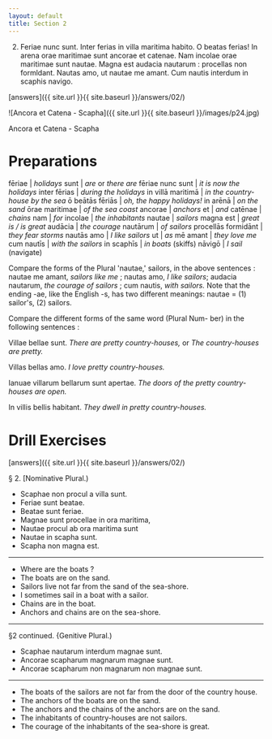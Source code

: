 ```yaml
---
layout: default
title: Section 2
---
```


2. Feriae nunc sunt. Inter ferias in villa 
maritima habito. O beatas ferias! In arena orae 
maritimae sunt ancorae et catenae. Nam incolae 
orae maritimae sunt nautae. Magna est audacia 
nautarum : procellas non formldant. Nautas amo, ut 
nautae me amant. Cum nautis interdum in scaphis 
navigo.

[answers]({{ site.url }}{{ site.baseurl }}/answers/02/)

![Ancora et Catena - Scapha]({{ site.url }}{{ site.baseurl }}/images/p24.jpg)

Ancora et Catena - Scapha

# Preparations

fēriae | *holidays*
sunt | *are* or *there are*
fēriae nunc sunt | *it is now the holidays*
inter fērias | *during the holidays*
in villā maritimā | *in the country-house by the sea*
ō beātās fēriās | *oh, the happy holidays!*
in arēnā | *on the sand*
ōrae maritimae | *of the sea coast*
ancorae | *anchors*
et | *and*
catēnae | *chains*
nam | *for*
incolae | *the inhabitants*
nautae | *sailors*
magna est | *great is / is great*
audācia | *the courage*
nautārum | *of sailors*
procellās formidānt | *they fear storms*
nautās amo | *I like sailors*
ut | *as*
mē amant | *they love me*
cum nautīs | *with the sailors*
in scaphīs | *in boats* (skiffs)
nāvigō | *I sail* (navigate)

Compare the forms of the Plural 'nautae,' sailors, in the above 
sentences : nautae me amant, *sailors like me* ; nautas amo, *I like 
sailors*; audacia nautarum, *the courage of sailors* ; cum nautis, 
*with sailors.* Note that the ending -ae, like the English -s, has 
two different meanings: nautae = (1) sailor's, (2) sailors. 

Compare the different forms of the same word (Plural Num- 
ber) in the following sentences : 

Villae bellae sunt. *There are pretty country-houses,* or *The 
country-houses are pretty.*

Villas bellas amo. *I love pretty country-houses.* 

Ianuae villarum bellarum sunt apertae. *The doors of the pretty 
country-houses are open.*

In villis bellis habitant. *They dwell in pretty country-houses.*



# Drill Exercises

[answers]({{ site.url }}{{ site.baseurl }}/answers/02/)

§ 2. [Nominative Plural.) 

* Scaphae non procul a villa sunt. 
* Feriae sunt beatae. 
* Beatae sunt feriae. 
* Magnae sunt procellae in ora maritima, 
* Nautae procul ab ora maritima sunt 
* Nautae in scapha sunt. 
* Scapha non magna est. 

---

* Where are the boats ? 
* The boats are on the sand. 
* Sailors live not far from the sand of the sea-shore. 
* I sometimes sail in a boat with a sailor. 
* Chains are in the boat. 
* Anchors and chains are on the sea-shore. 

---

§2 continued. {Genitive Plural.) 

* Scaphae nautarum interdum magnae sunt. 
* Ancorae scapharum magnarum magnae sunt. 
* Ancorae scapharum non magnarum non magnae sunt. 

---

* The boats of the sailors are not far from the door of the country 
house. 
* The anchors of the boats are on the sand. 
* The anchors and the chains of the anchors are on the sand. 
* The inhabitants of country-houses are not sailors. 
* The courage of the inhabitants of the sea-shore is great. 

